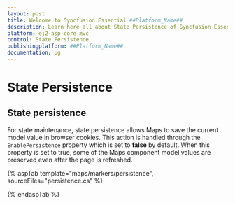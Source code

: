 ```yaml
---
layout: post
title: Welcome to Syncfusion Essential ##Platform_Name##
description: Learn here all about State Persistence of Syncfusion Essential ##Platform_Name## widgets based on HTML5 and jQuery.
platform: ej2-asp-core-mvc
control: State Persistence
publishingplatform: ##Platform_Name##
documentation: ug
---
```


# State Persistence

## State persistence

For state maintenance, state persistence allows Maps to save the current model value in browser cookies. This action is handled through the `EnablePersistence` property which is set to **false** by default. When this property is set to true, some of the Maps component model values are preserved even after the page is refreshed.

{% aspTab template="maps/markers/persistence", sourceFiles="persistence.cs" %}

{% endaspTab %}